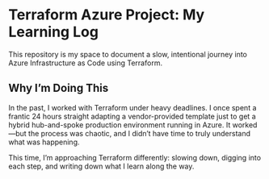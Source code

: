 # Terraform Azure Project: My Learning Log

This repository is my space to document a slow, intentional journey into Azure Infrastructure as Code using Terraform.

## Why I’m Doing This
In the past, I worked with Terraform under heavy deadlines. I once spent a frantic 24 hours straight adapting a vendor-provided template just to get a hybrid hub-and-spoke production environment running in Azure. It worked—but the process was chaotic, and I didn’t have time to truly understand what was happening.  

This time, I’m approaching Terraform differently: slowing down, digging into each step, and writing down what I learn along the way.

